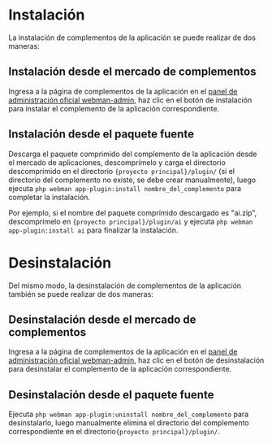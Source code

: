 # Instalación

La instalación de complementos de la aplicación se puede realizar de dos maneras:

## Instalación desde el mercado de complementos
Ingresa a la página de complementos de la aplicación en el [panel de administración oficial webman-admin](https://www.workerman.net/plugin/82), haz clic en el botón de instalación para instalar el complemento de la aplicación correspondiente.

## Instalación desde el paquete fuente
Descarga el paquete comprimido del complemento de la aplicación desde el mercado de aplicaciones, descomprímelo y carga el directorio descomprimido en el directorio `{proyecto principal}/plugin/` (si el directorio del complemento no existe, se debe crear manualmente), luego ejecuta `php webman app-plugin:install nombre_del_complemento` para completar la instalación.

Por ejemplo, si el nombre del paquete comprimido descargado es "ai.zip", descomprímelo en `{proyecto principal}/plugin/ai` y ejecuta `php webman app-plugin:install ai` para finalizar la instalación.

# Desinstalación

Del mismo modo, la desinstalación de complementos de la aplicación también se puede realizar de dos maneras:

## Desinstalación desde el mercado de complementos
Ingresa a la página de complementos de la aplicación en el [panel de administración oficial webman-admin](https://www.workerman.net/plugin/82), haz clic en el botón de desinstalación para desinstalar el complemento de la aplicación correspondiente.

## Desinstalación desde el paquete fuente
Ejecuta `php webman app-plugin:uninstall nombre_del_complemento` para desinstalarlo, luego manualmente elimina el directorio del complemento correspondiente en el directorio`{proyecto principal}/plugin/`.
